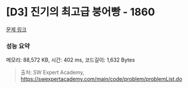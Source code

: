 # [D3] 진기의 최고급 붕어빵 - 1860 

[문제 링크](https://swexpertacademy.com/main/code/problem/problemDetail.do?contestProbId=AV5LsaaqDzYDFAXc) 

### 성능 요약

메모리: 88,572 KB, 시간: 402 ms, 코드길이: 1,632 Bytes



> 출처: SW Expert Academy, https://swexpertacademy.com/main/code/problem/problemList.do